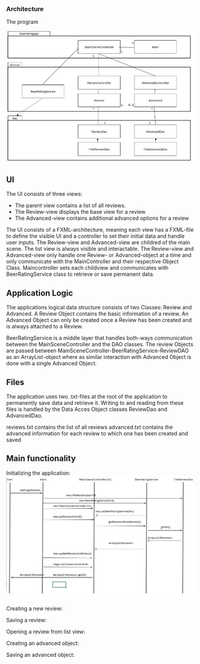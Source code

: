 ### Architecture
The program 

![architecture!](https://github.com/JuusoVe/ot-harjoitustyo/blob/master/documentation/architecture.jpg?raw=true)

## UI

The UI consists of three views:

- The parent view contains a list of all reviews. 
- The Review-view displays the base view for a review
- The Advanced-view contains additional advanced options for a review

The UI consists of a FXML-architecture, meaning each view has a FXML-file to define the visible UI and a controller to set their initial data and handle user inputs. 
The Review-view and Advanced-view are childred of the main scene. The list view is always visible and interactable. The Review-view and Advanced-view only handle one Review- 
or Advanced-object at a time and only communicate with the MainController and their respective Object Class. Maincontroller sets each childview and communicates with BeerRatingService class to retrieve or save permanent data.

## Application Logic

The applications logical data structure consists of two Classes: Review and Advanced. A Review Object contains the basic information of a review. An Advanced Object can only be created once a Review has been created and is always attached to a Review.

BeerRatingService is a middle layer that handles both-ways communication between the MainSceneController and the DAO classes. 
The review Objects are passed between MainSceneController-BeerRatingService-ReviewDAO as an ArrayList<Review>-object where as similar interaction with 
Advanced Object is done with a single Advanced Object.

## Files
The application uses two .txt-files at the root of the application to permanently save data and retrieve it. Writing to and reading from these files is handled by the Data Acces Object classes ReviewDao and AdvancedDao.

reviews.txt contains the list of all reviews
advanced.txt contains the advanced information for each review to which one has been created and saved

## Main functionality
Initializing the application:
![init_sequence!](https://github.com/JuusoVe/ot-harjoitustyo/blob/master/documentation/init_sequence.jpg?raw=true)

Creating a new review:

Saving a review:

Opening a review from list view:

Creating an advanced object:

Saving an advanced object:



